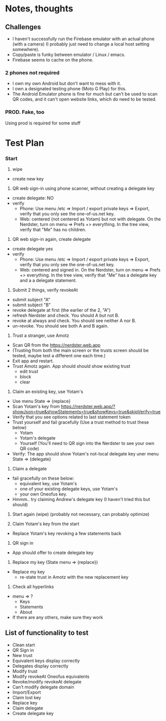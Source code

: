 # Notes, thoughts
## Challenges
- I haven't successfully run the Firebase emulator with an actual phone (with a camera) (I probably just need to change a local host setting somewhere).
- Copy/paste is funky between emulator / Linux / emacs.
- Firebase seems to cache on the phone.

### 2 phones not required
- I own my own Android but don't want to mess with it.
- I own a designated testing phone (Moto G Play) for this.
- The Android Emulator phone is fine for much but can't be used to scan QR codes, and it can't open website links, 
  which do need to be tested.

### PROD. Fake, too
Using prod is required for some stuff

# Test Plan

### Start

1. wipe
  - create new key

1. QR web sign-in using phone scanner, without creating a delegate key
  - create delegate: NO
  - verify
    - Phone: Use menu /etc => Import / export private keys => Export, verify that you only see the one-of-us.net key.
    - Web: centered (not centered as Yotam) but not with delegate. On the Nerdster, turn on menu => Prefs +> everything. In the tree view, verify that "Me" has no children. 

1. QR web sign-in again, create delegate
  - create delegate yes
  - verify
    - Phone: Use menu /etc => Import / export private keys => Export, verify that you only see the one-of-us.net key.
    - Web: centered and signed in. On the Nerdster, turn on menu => Prefs +> everything. In the tree view, verify that "Me" has a delegate key and a a delegate statement.

1. Submit 2 things, verify revokeAt 
  - submit subject "A"
  - submit subject "B"
  - revoke delegate at first (the earlier of the 2, "A")
  - refresh Nerdster and check. You should A but not B.
  - revoke at always and check. You should see neither A nor B.
  - un-revoke. You should see both A and B again.

1. Trust a stranger, use Amotz
  - Scan QR from the https://nerdster.web.app
  - (Trusting from both the main screen or the trusts screen should be tested, maybe test a different one each time.)
  - Exit app and restart.
  - Trust Amotz again. App should should show existing trust
    - edit trust
    - block
    - clear

1. Claim an existing key, use Yotam's
  - Use menu State => {replace}
  - Scan Yotam's key from https://nerdster.web.app/?showJson=true&showStatements=true&showKeys=true&skipVerify=true
  - Verify that you see options related to last statement token
  - Trust yourself and fail gracefully (Use a trust method to trust these below)
    - Yotam
    - Yotam's delegate
    - Yourself (You'll need to QR sign into the Nerdster to see your own QR code)
  - Verify: The app should show Yotam's not-local delegate key uner menu State => {delegate}

1. Claim a delegate
  - fail gracefully on these below:
    - equivalent key, use Yotam's
    - one of your existing delegate keys, use Yotam's
    - your own Oneofus key.
  - Hmmm.. try claiming Andrew's delegate key (I haven't tried this but should)

1. Start again (wipe) (probably not necessary, can probably optimize)

1. Claim Yotam's key from the start
  - Replace Yotam's key revoking a few statements back

1. QR sign in
  - App should offer to create delegate key

1. Replace my key (State menu => {replace})
  - Replace my key
    - re-state trust in Amotz with the new replacement key
  
1. Check all hyperlinks
  - menu => ?
    - Keys
    - Statements
    - About
  - If there are any others, make sure they work

## List of functionality to test
- Clean start
- QR Sign in
- New trust
- Equivalent keys display correctly
- Delegates display correctly
- Modify trust
- Modify revokeAt Oneofus equivalents
- Revoke/modify revokeAt delegate
- Can't modify delegate domain
- Import/Export
- Claim lost key
- Replace key
- Claim delegate
- Create delegate key

